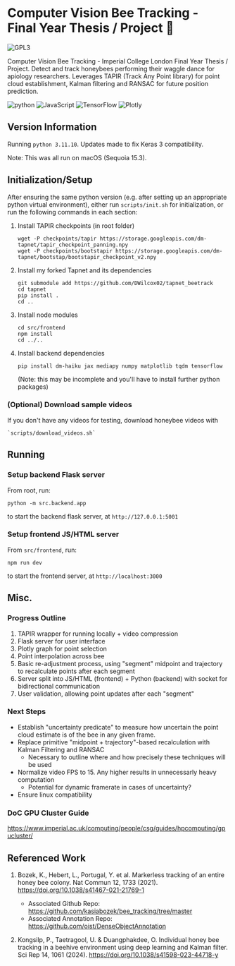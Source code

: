 # Computer Vision Bee Tracking - Final Year Thesis / Project :bee:
<img src="https://img.shields.io/badge/GPL--3.0-red?style=for-the-badge" alt="GPL3">

Computer Vision Bee Tracking - Imperial College London Final Year Thesis / Project. Detect and track honeybees performing their waggle dance for apiology researchers. Leverages TAPIR (Track Any Point library) for point cloud establishment, Kalman filtering and RANSAC for future position prediction. 

<img src="https://img.shields.io/badge/Python-FFD43B?style=for-the-badge&logo=python&logoColor=blue" alt="python">
<img src="https://img.shields.io/badge/JavaScript-323330?style=for-the-badge&logo=javascript&logoColor=F7DF1E" alt="JavaScript">
<img src="https://img.shields.io/badge/TensorFlow-FF6F00?style=for-the-badge&logo=TensorFlow&logoColor=white" alt="TensorFlow">
<img src="https://img.shields.io/badge/Plotly-239120?style=for-the-badge&logo=plotly&logoColor=white" alt="Plotly">

## Version Information
Running `python 3.11.10`. Updates made to fix Keras 3 compatibility.

Note: This was all run on macOS (Sequoia 15.3).

## Initialization/Setup
After ensuring the same python version (e.g. after setting up an appropriate python virtual environment), either run `scripts/init.sh` for initialization, or run the 
following commands in each section:


1. Install TAPIR checkpoints (in root folder)
    ```
    wget -P checkpoints/tapir https://storage.googleapis.com/dm-tapnet/tapir_checkpoint_panning.npy
    wget -P checkpoints/bootstapir https://storage.googleapis.com/dm-tapnet/bootstap/bootstapir_checkpoint_v2.npy
    ```

3. Install my forked Tapnet and its dependencies
    ```
    git submodule add https://github.com/DWilcox02/tapnet_beetrack
    cd tapnet
    pip install .
    cd ..
    ```

4. Install node modules
    ```
    cd src/frontend
    npm install
    cd ../..
    ```

5. Install backend dependencies
    ```
    pip install dm-haiku jax mediapy numpy matplotlib tqdm tensorflow
    ```
    (Note: this may be incomplete and you'll have to install further python packages)

###   (Optional) Download sample videos 
If you don't have any videos for testing, download honeybee videos with
```
`scripts/download_videos.sh`
```

## Running
### Setup backend Flask server
From root, run:
```
python -m src.backend.app
```
to start the backend flask server, at `http://127.0.0.1:5001`

### Setup frontend JS/HTML server
From `src/frontend`, run:
```
npm run dev
```
to start the frontend server, at `http://localhost:3000`


## Misc.

### Progress Outline
1. TAPIR wrapper for running locally + video compression
2. Flask server for user interface
3. Plotly graph for point selection
4. Point interpolation across bee
5. Basic re-adjustment process, using "segment" midpoint and trajectory to recalculate points after each segment
6. Server split into JS/HTML (frontend) + Python (backend) with socket for bidirectional communication
7. User validation, allowing point updates after each "segment"

### Next Steps
- Establish "uncertainty predicate" to measure how uncertain the point cloud estimate is of the bee in any given frame.
- Replace primitive "midpoint + trajectory"-based recalculation with Kalman Filtering and RANSAC
    - Necessary to outline where and how precisely these techniques will be used
- Normalize video FPS to 15. Any higher results in unnecessarly heavy computation
    - Potential for dynamic framerate in cases of uncertainty?
- Ensure linux compatibility

### DoC GPU Cluster Guide
https://www.imperial.ac.uk/computing/people/csg/guides/hpcomputing/gpucluster/


## Referenced Work
1. Bozek, K., Hebert, L., Portugal, Y. et al. Markerless tracking of an entire honey bee colony. Nat Commun 12, 1733 (2021). https://doi.org/10.1038/s41467-021-21769-1
    
    - Associated Github Repo: https://github.com/kasiabozek/bee_tracking/tree/master
    - Associated Annotation Repo: https://github.com/oist/DenseObjectAnnotation


2. Kongsilp, P., Taetragool, U. & Duangphakdee, O. Individual honey bee tracking in a beehive environment using deep learning and Kalman filter. Sci Rep 14, 1061 (2024). https://doi.org/10.1038/s41598-023-44718-y


<!-- This project includes code licensed under GPL-3.0 from [Original Repository](https://github.com/username/repository). -->



<!-- 
1. Prompt user to draw skeleton around bee
2. Determine bounding box based on skeleton
3. (Determine relationship between skeleton and points)
4. (Apply point cloud based on bounding box)
4. Run video for X time slice
5. Calculate estimated skeleton position via RANSAC and Kalman Filtering -->